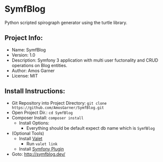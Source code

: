 # SymfBlog
Python scripted spirograph generator using the turtle library.

## Project Info:
* Name: SymfBlog
* Version: 1.0
* Description: Symfony 3 application with multi user fuctonality and CRUD operations on Blog entities.
* Author: Amos Garner
* License: MIT

## Install Instructions:
* Git Repository into Project Directory:
```git clone https://github.com/AmosGarner/SymfBlog.git```
* Open Project Dir.: 
```cd SymfBlog```
* Composer Install: 
```composer install```
  * Install Options:
	  * Everything should be default expect db name which is ```SymfBlog```
* (Optional Tools) 
  * Install [Valet](https://laravel.com/docs/5.4/valet)
	* Run ```valet link```
  * Install [Symfony Plugin](https://plugins.jetbrains.com/plugin/7219-symfony-plugin)
* Goto: http://symfblog.dev/
